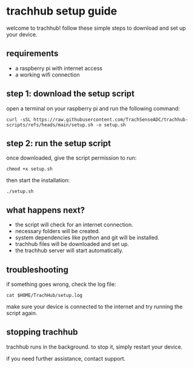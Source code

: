 # trachhub setup guide

welcome to trachhub! follow these simple steps to download and set up your device.

## requirements

* a raspberry pi with internet access
* a working wifi connection

## step 1: download the setup script

open a terminal on your raspberry pi and run the following command:

```
curl -sSL https://raw.githubusercontent.com/TrachSenseADC/trachhub-scripts/refs/heads/main/setup.sh -o setup.sh
```

## step 2: run the setup script

once downloaded, give the script permission to run:

```
chmod +x setup.sh
```

then start the installation:

```
./setup.sh
```

## what happens next?

* the script will check for an internet connection.
* necessary folders will be created.
* system dependencies like python and git will be installed.
* trachhub files will be downloaded and set up.
* the trachhub server will start automatically.

## troubleshooting

if something goes wrong, check the log file:

```
cat $HOME/TrachHub/setup.log
```

make sure your device is connected to the internet and try running the script again.

## stopping trachhub

trachhub runs in the background. to stop it, simply restart your device.

if you need further assistance, contact support.
